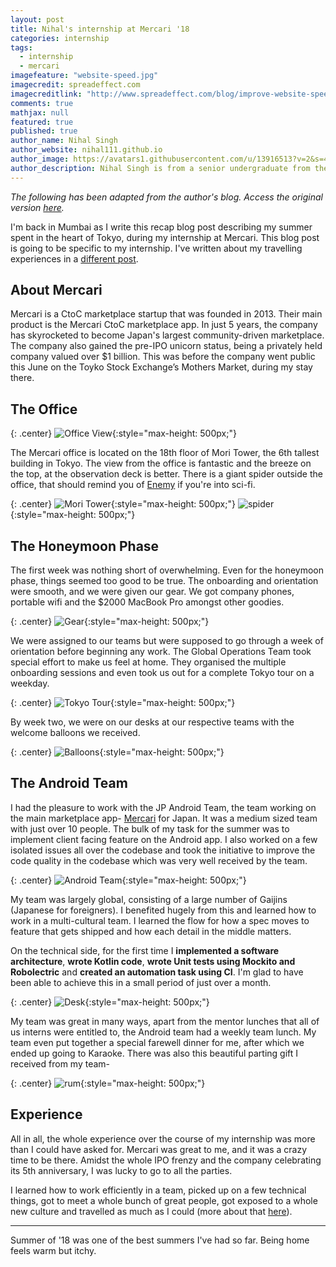 ```yaml
---
layout: post
title: Nihal's internship at Mercari '18
categories: internship
tags: 
  - internship
  - mercari
imagefeature: "website-speed.jpg"
imagecredit: spreadeffect.com
imagecreditlink: "http://www.spreadeffect.com/blog/improve-website-speed/"
comments: true
mathjax: null
featured: true
published: true
author_name: Nihal Singh
author_website: nihal111.github.io
author_image: https://avatars1.githubusercontent.com/u/13916513?v=2&s=460
author_description: Nihal Singh is from a senior undergraduate from the Civil Department. He likes open source, hackathons, game dev and good metal music.
---
```


*The following has been adapted from the author's blog. Access the original version [here](https://nihal111.github.io/2018/07/09/mercari-internship.html).*

I'm back in Mumbai as I write this recap blog post describing my summer spent in the heart of Tokyo, during my internship at Mercari. This blog post is going to be specific to my internship. I've written about my travelling experiences in a [different post](https://nihal111.github.io/2018/07/09/japan-lookback.html).

## About Mercari

Mercari is a CtoC marketplace startup that was founded in 2013. Their main product is the Mercari CtoC marketplace app. In just 5 years, the company has skyrocketed to become Japan's largest community-driven marketplace. The company also gained the pre-IPO unicorn status, being a privately held company valued over $1 billion. This was before the company went public this June on the Toyko Stock Exchange’s Mothers Market, during my stay there.

## The Office

{: .center}
![Office View](https://nihal111.github.io/img/mercari/officeview.jpg "Office View"){:style="max-height: 500px;"}

The Mercari office is located on the 18th floor of Mori Tower, the 6th tallest building in Tokyo. The view from the office is fantastic and the breeze on the top, at the observation deck is better. There is a giant spider outside the office, that should remind you of [Enemy](http://silverscreensnobs.com/spiders-doppelgangers-secrets-enemy-expained/) if you're into sci-fi.

{: .center}
![Mori Tower](https://nihal111.github.io/img/mercari/moritower.jpg "Mori Tower"){:style="max-height: 500px;"}
![spider](https://nihal111.github.io/img/mercari/spider.jpg "Spider"){:style="max-height: 500px;"}

## The Honeymoon Phase
The first week was nothing short of overwhelming. Even for the honeymoon phase, things seemed too good to be true. The onboarding and orientation were smooth, and we were given our gear. We got company phones, portable wifi and the $2000 MacBook Pro amongst other goodies.

{: .center}
![Gear](https://nihal111.github.io/img/mercari/gear.jpg "Gear"){:style="max-height: 500px;"}

We were assigned to our teams but were supposed to go through a week of orientation before beginning any work. The Global Operations Team took special effort to make us feel at home. They organised the multiple onboarding sessions and even took us out for a complete Tokyo tour on a weekday. 

{: .center}
![Tokyo Tour](https://nihal111.github.io/img/mercari/tokyotour.jpg "Tokyo Tour"){:style="max-height: 500px;"}

By week two, we were on our desks at our respective teams with the welcome balloons we received.

{: .center}
![Balloons](https://nihal111.github.io/img/mercari/balloons.jpg "Balloons"){:style="max-height: 500px;"}

## The Android Team
I had the pleasure to work with the JP Android Team, the team working on the main marketplace app- [Mercari](https://play.google.com/store/apps/details?id=com.kouzoh.mercari) for Japan. It was a medium sized team with just over 10 people. The bulk of my task for the summer was to implement client facing feature on the Android app. I also worked on a few isolated issues all over the codebase and took the initiative to improve the code quality in the codebase which was very well received by the team.

{: .center}
![Android Team](https://nihal111.github.io/img/mercari/androidteam.jpg "Android Team"){:style="max-height: 500px;"}

My team was largely global, consisting of a large number of Gaijins (Japanese for foreigners). I benefited hugely from this and learned how to work in a multi-cultural team. I learned the flow for how a spec moves to feature that gets shipped and how each detail in the middle matters.

On the technical side, for the first time I **implemented a software architecture**, **wrote Kotlin code**, **wrote Unit tests using Mockito and Robolectric** and **created an automation task using CI**. I'm glad to have been able to achieve this in a small period of just over a month.

{: .center}
![Desk](https://nihal111.github.io/img/mercari/desk.jpg "Desk"){:style="max-height: 500px;"}

My team was great in many ways, apart from the mentor lunches that all of us interns were entitled to, the Android team had a weekly team lunch. My team even put together a special farewell dinner for me, after which we ended up going to Karaoke. There was also this beautiful parting gift I received from my team-

{: .center}
![rum](https://nihal111.github.io/img/mercari/rum.jpg "rum"){:style="max-height: 500px;"}

## Experience

All in all, the whole experience over the course of my internship was more than I could have asked for. Mercari was great to me, and it was a crazy time to be there. Amidst the whole IPO frenzy and the company celebrating its 5th anniversary, I was lucky to go to all the parties. 

I learned how to work efficiently in a team, picked up on a few technical things, got to meet a whole bunch of great people, got exposed to a whole new culture and travelled as much as I could (more about that [here](https://nihal111.github.io/2018/07/09/japan-lookback.html)).

---

Summer of '18 was one of the best summers I've had so far. Being home feels warm but itchy.